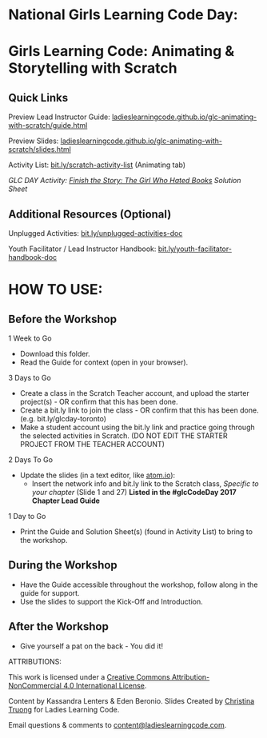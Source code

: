 # National Girls Learning Code Day:

# Girls Learning Code: Animating &amp; Storytelling with Scratch

## Quick Links

Preview Lead Instructor Guide: <a href="https://ladieslearningcode.github.io/glc-animating-with-scratch/guide.html">ladieslearningcode.github.io/glc-animating-with-scratch/guide.html</a>

Preview Slides: <a href="https://ladieslearningcode.github.io/glc-animating-with-scratch/slides.html">ladieslearningcode.github.io/glc-animating-with-scratch/slides.html</a>

Activity List: <a href="http://bit.ly/scratch-activity-list">bit.ly/scratch-activity-list</a> (Animating tab)

*GLC DAY Activity: <a href="https://docs.google.com/document/d/18VM8uFegQo3DclzEIcovh5TLJyZXViTRbrSrmJ-gD00/edit?usp=sharing">Finish the Story: The Girl Who Hated Books</a> Solution Sheet*

## Additional Resources (Optional)

Unplugged Activities: <a href="http://bit.ly/unplugged-activities-doc">bit.ly/unplugged-activities-doc</a>

Youth Facilitator / Lead Instructor Handbook: <a href="http://bit.ly/youth-facilitator-handbook-doc">bit.ly/youth-facilitator-handbook-doc</a>


# HOW TO USE:
## Before the Workshop
1 Week to Go

* Download this folder.
* Read the Guide for context (open in your browser).

3 Days to Go

<!--* Select 1-2 activities from the Activity List (depending on age group)-->
* Create a class in the Scratch Teacher account, and upload the starter project(s) - OR confirm that this has been done.
* Create a bit.ly link to join the class - OR confirm that this has been done. (e.g. bit.ly/glcday-toronto)
* Make a student account using the bit.ly link and practice going through the selected activities in Scratch. (DO NOT EDIT THE STARTER PROJECT FROM THE TEACHER ACCOUNT)

2 Days To Go

* Update the slides (in a text editor, like <a href="https://atom.io/">atom.io</a>):
    * Insert the network info and bit.ly link to the Scratch class, 
   *Specific to your chapter* (Slide 1 and 27) <strong>Listed in the #glcCodeDay 2017 Chapter Lead Guide </strong>
    <!--* Edit the Agenda to adjust timing and/or activities, if applicable (Slide 5)-->
    <!--* Replace the Example Project URL, if applicable (Slide 10)-->

1 Day to Go

* Print the Guide and Solution Sheet(s) (found in Activity List) to bring to the workshop.

## During the Workshop
* Have the Guide accessible throughout the workshop, follow along in the guide for support.
* Use the slides to support the Kick-Off and Introduction.

## After the Workshop
* Give yourself a pat on the back - You did it!


ATTRIBUTIONS:

This work is licensed under a <a rel="license" href="http://creativecommons.org/licenses/by-nc/4.0/">Creative Commons Attribution-NonCommercial 4.0 International License</a>.

Content by Kassandra Lenters & Eden Beronio. Slides Created by [Christina Truong](http://twitter.com/christinatruong) for Ladies Learning Code.

Email questions & comments to <content@ladieslearningcode.com>.

